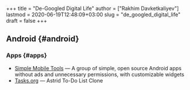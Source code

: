 +++
title = "De-Googled Digital Life"
author = ["Rakhim Davketkaliyev"]
lastmod = 2020-06-19T12:48:09+03:00
slug = "de_googled_digital_life"
draft = false
+++

## Android {#android}


### Apps {#apps}

-   [Simple Mobile Tools](https://www.simplemobiletools.com/) — A group of simple, open source Android apps without ads and unnecessary permissions, with customizable widgets
-   [Tasks.org](https://tasks.org/) — Astrid To-Do List Clone
